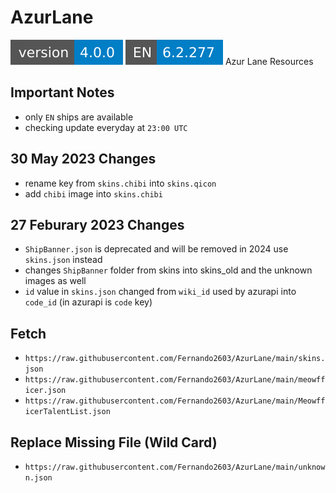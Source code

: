 # AzurLane
![](versions/REPOSITORY.svg)
![](versions/EN.svg)
Azur Lane Resources

## Important Notes
- only `EN` ships are available
- checking update everyday at `23:00 UTC`

## 30 May 2023 Changes
- rename key from `skins.chibi` into `skins.qicon`
- add `chibi` image into `skins.chibi`

## 27 Feburary 2023 Changes
- `ShipBanner.json` is deprecated and will be removed in 2024 use `skins.json` instead
- changes `ShipBanner` folder from skins into skins_old and the unknown images as well
- `id` value in `skins.json` changed from `wiki_id` used by azurapi into `code_id` (in azurapi is `code` key)

## Fetch
- `https://raw.githubusercontent.com/Fernando2603/AzurLane/main/skins.json`
- `https://raw.githubusercontent.com/Fernando2603/AzurLane/main/meowfficer.json`
- `https://raw.githubusercontent.com/Fernando2603/AzurLane/main/MeowfficerTalentList.json`

## Replace Missing File (Wild Card)
- `https://raw.githubusercontent.com/Fernando2603/AzurLane/main/unknown.json`
